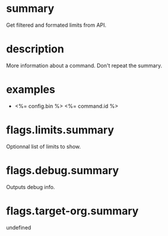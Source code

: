 # summary

Get filtered and formated limits from API.

# description

More information about a command. Don't repeat the summary.

# examples

- <%= config.bin %> <%= command.id %>

# flags.limits.summary

Optionnal list of limits to show.

# flags.debug.summary

Outputs debug info.

# flags.target-org.summary

undefined

